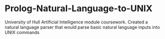 # Prolog-Natural-Language-to-UNIX
University of Hull Artificial Intelligence module coursework. Created a natural language parser that would parse basic natural language inputs into UNIX commands
